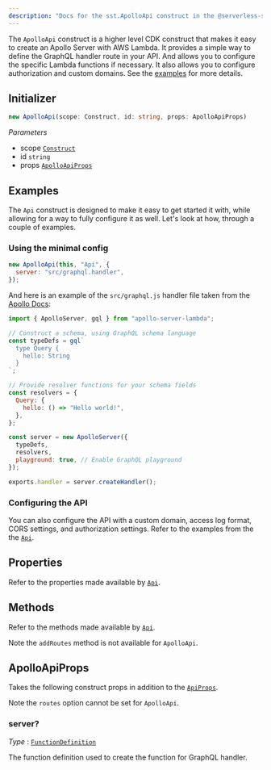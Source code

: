 ```yaml
---
description: "Docs for the sst.ApolloApi construct in the @serverless-stack/resources package"
---
```


The `ApolloApi` construct is a higher level CDK construct that makes it easy to create an Apollo Server with AWS Lambda. It provides a simple way to define the GraphQL handler route in your API. And allows you to configure the specific Lambda functions if necessary. It also allows you to configure authorization and custom domains. See the [examples](#examples) for more details.

## Initializer

```ts
new ApolloApi(scope: Construct, id: string, props: ApolloApiProps)
```

_Parameters_

- scope [`Construct`](https://docs.aws.amazon.com/cdk/api/latest/docs/constructs.Construct.html)
- id `string`
- props [`ApolloApiProps`](#apolloapiprops)

## Examples

The `Api` construct is designed to make it easy to get started it with, while allowing for a way to fully configure it as well. Let's look at how, through a couple of examples.

### Using the minimal config

```js
new ApolloApi(this, "Api", {
  server: "src/graphql.handler",
});
```

And here is an example of the `src/graphql.js` handler file taken from the [Apollo Docs](https://www.apollographql.com/docs/apollo-server/deployment/lambda/#setting-up-your-project):

```js
import { ApolloServer, gql } from "apollo-server-lambda";

// Construct a schema, using GraphQL schema language
const typeDefs = gql`
  type Query {
    hello: String
  }
`;

// Provide resolver functions for your schema fields
const resolvers = {
  Query: {
    hello: () => "Hello world!",
  },
};

const server = new ApolloServer({
  typeDefs,
  resolvers,
  playground: true, // Enable GraphQL playground
});

exports.handler = server.createHandler();
```

### Configuring the API

You can also configure the API with a custom domain, access log format, CORS settings, and authorization settings. Refer to the examples from the the [`Api`](Api#examples).

## Properties

Refer to the properties made available by [`Api`](Api#properties).

## Methods

Refer to the methods made available by [`Api`](Api#methods).

Note the `addRoutes` method is not available for `ApolloApi`.

## ApolloApiProps

Takes the following construct props in addition to the [`ApiProps`](Api.md#apiprops).

Note the `routes` option cannot be set for `ApolloApi`.

### server?

_Type_ : [`FunctionDefinition`](Function.md#functiondefinition)

The function definition used to create the function for GraphQL handler.
